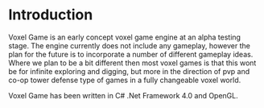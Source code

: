 # Introduction #

Voxel Game is an early concept voxel game engine at an alpha testing stage. The engine currently does not include any gameplay, however the plan for the future is to incorporate a number of different gameplay ideas. Where we plan to be a bit different then most voxel games is that this wont be for infinite exploring and digging, but more in the direction of pvp and co-op tower defense type of games in a fully changeable voxel world.

Voxel Game has been written in C# .Net Framework 4.0 and OpenGL.